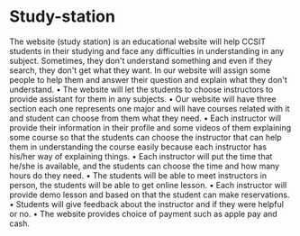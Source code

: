 # Study-station
The website (study station) is an educational website will help CCSIT students in their studying and face any difficulties in understanding in any subject. Sometimes, they don't understand something and even if they search, they don't get what they want. In our website will assign some people to help them and answer their question and explain what they don't understand.
• The website will let the students to choose instructors to provide assistant for them in any subjects.
• Our website will have three section each one represents one major and will have courses related with it and student can choose from them what they need.
• Each instructor will provide their information in their profile and some videos of them explaining some course so that the students can choose the instructor that can help them in understanding the course easily because each instructor has his/her way of explaining things.
• Each instructor will put the time that he/she is available, and the students can choose the time and how many hours do they need.
• The students will be able to meet instructors in person, the students will be able to get online lesson.
• Each instructor will provide demo lesson and based on that the student can make reservations.
• Students will give feedback about the instructor and if they were helpful or no.
• The website provides choice of payment such as apple pay and cash.
